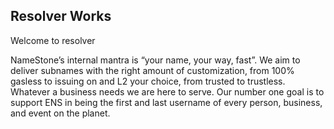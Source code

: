 ## Resolver Works

Welcome to resolver

NameStone’s internal mantra is “your name, your way, fast”. We aim to deliver subnames with the right amount of customization, from 100% gasless to issuing on and L2 your choice, from trusted to trustless. Whatever a business needs we are here to serve. Our number one goal is to support ENS in being the first and last username of every person, business, and event on the planet.
